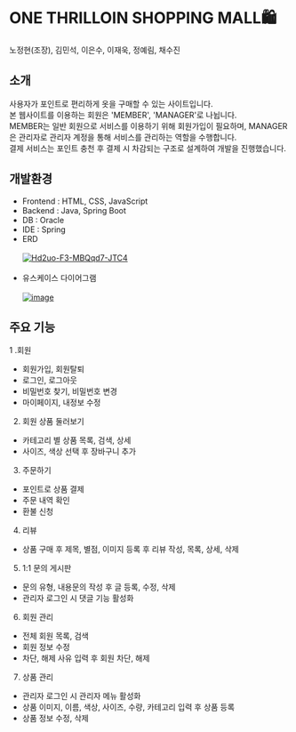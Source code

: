 # ONE THRILLOIN SHOPPING MALL🛍  
노정현(조장), 김민석, 이은수, 이재욱, 정예림, 채수진   

## 소개
사용자가 포인트로 편리하게 옷을 구매할 수 있는 사이트입니다.   
본 웹사이트를 이용하는 회원은 'MEMBER', 'MANAGER'로 나뉩니다.   
MEMBER는 일반 회원으로 서비스를 이용하기 위해 회원가입이 필요하며, MANAGER은 관리자로 관리자 계정을 통해 서비스를 관리하는 역할을 수행합니다.   
결제 서비스는 포인트 충천 후 결제 시 차감되는 구조로 설계하여 개발을 진행했습니다.   

## 개발환경
- Frontend : HTML, CSS, JavaScript
- Backend : Java, Spring Boot
- DB : Oracle
- IDE : Spring
- ERD <br></br>
  <a href="https://ibb.co/DVkLC6r"><img src="https://i.ibb.co/7YVbWTk/Hd2uo-F3-MBQqd7-JTC4.png" alt="Hd2uo-F3-MBQqd7-JTC4" border="0"></a> <br></br>
- 유스케이스 다이어그램 <br></br>
<a href="https://ibb.co/kHZVzjB"><img src="https://i.ibb.co/LkKDBmR/image.webp" alt="image" border="0"></a>

## 주요 기능
1 .회원
- 회원가입, 회원탈퇴
- 로그인, 로그아웃
- 비밀번호 찾기, 비밀번호 변경
- 마이페이지, 내정보 수정
2. 회원 상품 둘러보기
- 카테고리 별 상품 목록, 검색, 상세
- 사이즈, 색상 선택 후 장바구니 추가
3. 주문하기
- 포인트로 상품 결제
- 주문 내역 확인
- 환불 신청
4. 리뷰
- 상품 구매 후 제목, 별점, 이미지 등록 후 리뷰 작성, 목록, 상세, 삭제
5. 1:1 문의 게시판
- 문의 유형, 내용문의 작성 후 글 등록, 수정, 삭제
- 관리자 로그인 시 댓글 기능 활성화
6. 회원 관리
- 전체 회원 목록, 검색
- 회원 정보 수정
- 차단, 해제 사유 입력 후 회원 차단, 해제
7. 상품 관리
- 관리자 로그인 시 관리자 메뉴 활성화
- 상품 이미지, 이름, 색상, 사이즈, 수량, 카테고리 입력 후 상품 등록
- 상품 정보 수정, 삭제
